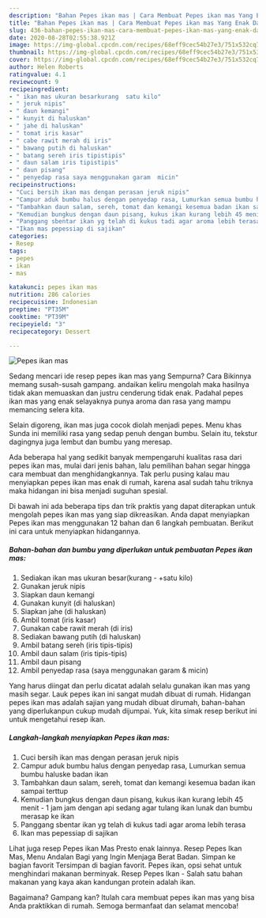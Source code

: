 ```yaml
---
description: "Bahan Pepes ikan mas | Cara Membuat Pepes ikan mas Yang Enak Dan Mudah"
title: "Bahan Pepes ikan mas | Cara Membuat Pepes ikan mas Yang Enak Dan Mudah"
slug: 436-bahan-pepes-ikan-mas-cara-membuat-pepes-ikan-mas-yang-enak-dan-mudah
date: 2020-08-28T02:55:38.921Z
image: https://img-global.cpcdn.com/recipes/68eff9cec54b27e3/751x532cq70/pepes-ikan-mas-foto-resep-utama.jpg
thumbnail: https://img-global.cpcdn.com/recipes/68eff9cec54b27e3/751x532cq70/pepes-ikan-mas-foto-resep-utama.jpg
cover: https://img-global.cpcdn.com/recipes/68eff9cec54b27e3/751x532cq70/pepes-ikan-mas-foto-resep-utama.jpg
author: Helen Roberts
ratingvalue: 4.1
reviewcount: 9
recipeingredient:
- " ikan mas ukuran besarkurang  satu kilo"
- " jeruk nipis"
- " daun kemangi"
- " kunyit di haluskan"
- " jahe di haluskan"
- " tomat iris kasar"
- " cabe rawit merah di iris"
- " bawang putih di haluskan"
- " batang sereh iris tipistipis"
- " daun salam iris tipistipis"
- " daun pisang"
- " penyedap rasa saya menggunakan garam  micin"
recipeinstructions:
- "Cuci bersih ikan mas dengan perasan jeruk nipis"
- "Campur aduk bumbu halus dengan penyedap rasa, Lumurkan semua bumbu haluske badan ikan"
- "Tambahkan daun salam, sereh, tomat dan kemangi kesemua badan ikan sampai terttup"
- "Kemudian bungkus dengan daun pisang, kukus ikan kurang lebih 45 menit - 1 jam jam dengan api sedang agar tulang ikan lunak dan bumbu merasap ke ikan"
- "Panggang sbentar ikan yg telah di kukus tadi agar aroma lebih terasa"
- "Ikan mas pepessiap di sajikan"
categories:
- Resep
tags:
- pepes
- ikan
- mas

katakunci: pepes ikan mas 
nutrition: 286 calories
recipecuisine: Indonesian
preptime: "PT35M"
cooktime: "PT39M"
recipeyield: "3"
recipecategory: Dessert

---
```



![Pepes ikan mas](https://img-global.cpcdn.com/recipes/68eff9cec54b27e3/751x532cq70/pepes-ikan-mas-foto-resep-utama.jpg)

Sedang mencari ide resep pepes ikan mas yang Sempurna? Cara Bikinnya memang susah-susah gampang. andaikan keliru mengolah maka hasilnya tidak akan memuaskan dan justru cenderung tidak enak. Padahal pepes ikan mas yang enak selayaknya punya aroma dan rasa yang mampu memancing selera kita.

Selain digoreng, ikan mas juga cocok diolah menjadi pepes. Menu khas Sunda ini memiliki rasa yang sedap penuh dengan bumbu. Selain itu, tekstur dagingnya juga lembut dan bumbu yang meresap.

Ada beberapa hal yang sedikit banyak mempengaruhi kualitas rasa dari pepes ikan mas, mulai dari jenis bahan, lalu pemilihan bahan segar hingga cara membuat dan menghidangkannya. Tak perlu pusing kalau mau menyiapkan pepes ikan mas enak di rumah, karena asal sudah tahu triknya maka hidangan ini bisa menjadi suguhan spesial.


Di bawah ini ada beberapa tips dan trik praktis yang dapat diterapkan untuk mengolah pepes ikan mas yang siap dikreasikan. Anda dapat menyiapkan Pepes ikan mas menggunakan 12 bahan dan 6 langkah pembuatan. Berikut ini cara untuk menyiapkan hidangannya.

<!--inarticleads1-->

##### Bahan-bahan dan bumbu yang diperlukan untuk pembuatan Pepes ikan mas:

1. Sediakan  ikan mas ukuran besar(kurang - +satu kilo)
1. Gunakan  jeruk nipis
1. Siapkan  daun kemangi
1. Gunakan  kunyit (di haluskan)
1. Siapkan  jahe (di haluskan)
1. Ambil  tomat (iris kasar)
1. Gunakan  cabe rawit merah (di iris)
1. Sediakan  bawang putih (di haluskan)
1. Ambil  batang sereh (iris tipis-tipis)
1. Ambil  daun salam (iris tipis-tipis)
1. Ambil  daun pisang
1. Ambil  penyedap rasa (saya menggunakan garam &amp; micin)


Yang harus diingat dan perlu dicatat adalah selalu gunakan ikan mas yang masih segar. Lauk pepes ikan ini sangat mudah dibuat di rumah. Hidangan pepes ikan mas adalah sajian yang mudah dibuat dirumah, bahan-bahan yang diperlukanpun cukup mudah dijumpai. Yuk, kita simak resep berikut ini untuk mengetahui resep ikan. 

<!--inarticleads2-->

##### Langkah-langkah menyiapkan Pepes ikan mas:

1. Cuci bersih ikan mas dengan perasan jeruk nipis
1. Campur aduk bumbu halus dengan penyedap rasa, Lumurkan semua bumbu haluske badan ikan
1. Tambahkan daun salam, sereh, tomat dan kemangi kesemua badan ikan sampai terttup
1. Kemudian bungkus dengan daun pisang, kukus ikan kurang lebih 45 menit - 1 jam jam dengan api sedang agar tulang ikan lunak dan bumbu merasap ke ikan
1. Panggang sbentar ikan yg telah di kukus tadi agar aroma lebih terasa
1. Ikan mas pepessiap di sajikan


Lihat juga resep Pepes ikan Mas Presto enak lainnya. Resep Pepes Ikan Mas, Menu Andalan Bagi yang Ingin Menjaga Berat Badan. Simpan ke bagian favorit Tersimpan di bagian favorit. Pepes ikan, opsi sehat untuk menghindari makanan berminyak. Resep Pepes Ikan - Salah satu bahan makanan yang kaya akan kandungan protein adalah ikan. 

Bagaimana? Gampang kan? Itulah cara membuat pepes ikan mas yang bisa Anda praktikkan di rumah. Semoga bermanfaat dan selamat mencoba!
